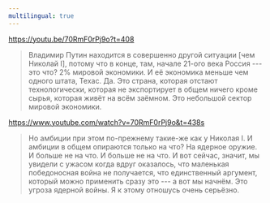```yaml
---
multilingual: true
---
```


<https://youtu.be/70RmF0rPj9o?t=408>

> Владимир Путин находится в совершенно другой ситуации [чем Николай I], потому что в конце, там, начале 21-ого века Россия --- это что? 2% мировой экономики.  И её экономика меньше чем одного штата, Техас.  Да.  Это страна, которая отстают технологически, которая не экспортирует в общем ничего кроме сырья, которая живёт на всём заёмном.  Это небольшой сектор мировой экономики.

<https://www.youtube.com/watch?v=70RmF0rPj9o&t=438s>

> Но амбиции при этом по-прежнему такие-же как у Николая I.  И амбиции в общем опираются только на чтo?  На ядерное оружие.  И больше не на что.   И больше не на что.  И вот сейчас, значит, мы увидели с ужасом когда вдруг оказалось, что маленькая победоносная война не получается, что единственный аргумент, который можно применить сразу это --- а вот мы начнём.  Это угроза ядерной войны.  Я к этому отношусь очень серьёзно.
